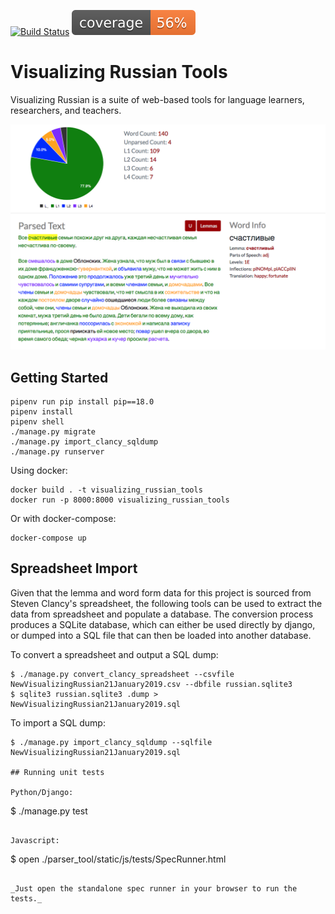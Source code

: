 [![Build Status](https://travis-ci.org/Harvard-ATG/visualizing_russian_tools.svg?branch=master)](https://travis-ci.org/Harvard-ATG/visualizing_russian_tools)
![Coverage Status](./coverage.svg)

# Visualizing Russian Tools

Visualizing Russian is a suite of web-based tools for language learners, researchers, and teachers. 

![Visible Vocabulary](docs/img/visiblevocabulary.png)

## Getting Started

```
pipenv run pip install pip==18.0
pipenv install
pipenv shell
./manage.py migrate
./manage.py import_clancy_sqldump
./manage.py runserver
```

Using docker:

```
docker build . -t visualizing_russian_tools
docker run -p 8000:8000 visualizing_russian_tools
```

Or with docker-compose:

```
docker-compose up
```

## Spreadsheet Import

Given that the lemma and word form data for this project is sourced from Steven Clancy's spreadsheet, the following tools can be used to extract the data from spreadsheet and populate a database. The conversion process produces a SQLite database, which can either be used directly by django, or dumped into a SQL file that can then be loaded into another database.

To convert a spreadsheet and output a SQL dump:

```
$ ./manage.py convert_clancy_spreadsheet --csvfile NewVisualizingRussian21January2019.csv --dbfile russian.sqlite3
$ sqlite3 russian.sqlite3 .dump > NewVisualizingRussian21January2019.sql
```

To import a SQL dump:

```
$ ./manage.py import_clancy_sqldump --sqlfile NewVisualizingRussian21January2019.sql

## Running unit tests

Python/Django:

```
$ ./manage.py test
```

Javascript:

```
$ open ./parser_tool/static/js/tests/SpecRunner.html
```

_Just open the standalone spec runner in your browser to run the tests._
